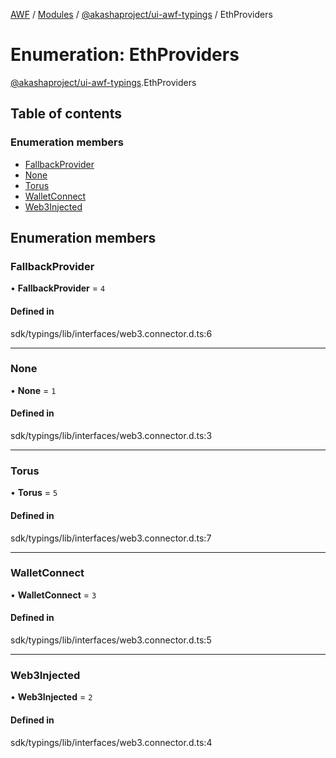 [AWF](../README.md) / [Modules](../modules.md) / [@akashaproject/ui-awf-typings](../modules/akashaproject_ui_awf_typings.md) / EthProviders

# Enumeration: EthProviders

[@akashaproject/ui-awf-typings](../modules/akashaproject_ui_awf_typings.md).EthProviders

## Table of contents

### Enumeration members

- [FallbackProvider](akashaproject_ui_awf_typings.EthProviders.md#fallbackprovider)
- [None](akashaproject_ui_awf_typings.EthProviders.md#none)
- [Torus](akashaproject_ui_awf_typings.EthProviders.md#torus)
- [WalletConnect](akashaproject_ui_awf_typings.EthProviders.md#walletconnect)
- [Web3Injected](akashaproject_ui_awf_typings.EthProviders.md#web3injected)

## Enumeration members

### FallbackProvider

• **FallbackProvider** = `4`

#### Defined in

sdk/typings/lib/interfaces/web3.connector.d.ts:6

___

### None

• **None** = `1`

#### Defined in

sdk/typings/lib/interfaces/web3.connector.d.ts:3

___

### Torus

• **Torus** = `5`

#### Defined in

sdk/typings/lib/interfaces/web3.connector.d.ts:7

___

### WalletConnect

• **WalletConnect** = `3`

#### Defined in

sdk/typings/lib/interfaces/web3.connector.d.ts:5

___

### Web3Injected

• **Web3Injected** = `2`

#### Defined in

sdk/typings/lib/interfaces/web3.connector.d.ts:4
